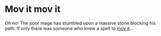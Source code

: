# Mov it mov it

Oh no! The poor mage has stumbled upon a massive stone blocking his path. If only there was someone who knew a spell to [mov it](https://www.youtube.com/watch?v=jLPYnw17GTY)...
